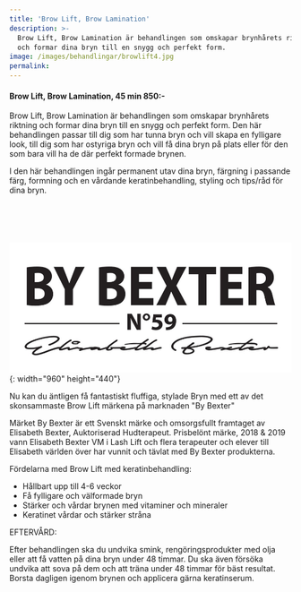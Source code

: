 ```yaml
---
title: 'Brow Lift, Brow Lamination'
description: >-
  Brow Lift, Brow Lamination är behandlingen som omskapar brynhårets riktning
  och formar dina bryn till en snygg och perfekt form.
image: /images/behandlingar/browlift4.jpg
permalink:
---
```


#### Brow Lift, Brow Lamination, 45 min 850:-

Brow Lift, Brow Lamination är behandlingen som omskapar brynh&aring;rets riktning och formar dina bryn till en snygg och perfekt form. Den här behandlingen passar till dig som har tunna bryn och vill skapa en fylligare look, till dig som har ostyriga bryn och vill f&aring; dina bryn p&aring; plats eller för den som bara vill ha de där perfekt formade brynen.

I den här behandlingen ing&aring;r permanent utav dina bryn, färgning i passande färg, formning och en v&aring;rdande keratinbehandling, styling och tips/r&aring;d för dina bryn.

#### &nbsp;

&nbsp;

![](/images/behandlingar/bybexter-2.jpg){: width="960" height="440"}

Nu kan du äntligen f&aring; fantastiskt fluffiga, stylade Bryn med ett av det skonsammaste Brow Lift märkena p&aring; marknaden "By Bexter"

Märket By Bexter är ett Svenskt märke och omsorgsfullt framtaget av Elisabeth Bexter, Auktoriserad Hudterapeut. Prisbelönt märke, 2018 & 2019 vann Elisabeth Bexter VM i Lash Lift och flera terapeuter och elever till Elisabeth världen över har vunnit och tävlat med By Bexter produkterna.

Fördelarna med Brow Lift med keratinbehandling:

* H&aring;llbart upp till 4-6 veckor&nbsp;
* F&aring; fylligare och välformade bryn&nbsp;
* Stärker och v&aring;rdar brynen med vitaminer och mineraler
* Keratinet v&aring;rdar och stärker str&aring;na&nbsp;

EFTERVÅRD:

Efter behandlingen ska du undvika smink, rengöringsprodukter med olja eller att f&aring; vatten p&aring; dina bryn under 48 timmar. Du ska även försöka undvika att sova p&aring; dem och att träna under 48 timmar för bäst resultat. Borsta dagligen igenom brynen och applicera gärna keratinserum.
